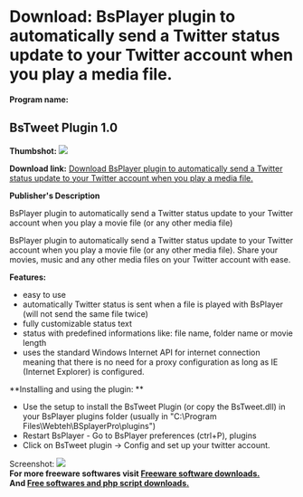# Download: BsPlayer plugin to automatically send a Twitter status update to your Twitter account when you play a media file.

**Program name:**

## BsTweet Plugin 1.0

  
**Thumbshot:** ![](http://www.freewarefiles.com/screenshot/bstweetplugin_md.jpg)   
  
**Download link:** [Download BsPlayer plugin to automatically send a Twitter status update to your Twitter account when you play a media file.](http://freesoftwares.boysofts.com/BsTweet-Plugin_program_55252.html)  
  


**Publisher's Description**  
  


BsPlayer plugin to automatically send a Twitter status update to your Twitter account when you play a movie file (or any other media file) 

BsPlayer plugin to automatically send a Twitter status update to your Twitter account when you play a movie file (or any other media file). Share your movies, music and any other media files on your Twitter account with ease. 

**Features:**

  * easy to use 
  * automatically Twitter status is sent when a file is played with BsPlayer (will not send the same file twice) 
  * fully customizable status text 
  * status with predefined informations like: file name, folder name or movie length 
  * uses the standard Windows Internet API for internet connection meaning that there is no need for a proxy configuration as long as IE (Internet Explorer) is configured. 

**Installing and using the plugin: **

  * Use the setup to install the BsTweet Plugin (or copy the BsTweet.dll) in your BsPlayer plugins folder (usually in "C:\Program Files\Webteh\BSplayerPro\plugins") 
  * Restart BsPlayer - Go to BsPlayer preferences (ctrl+P), plugins 
  * Click on BsTweet plugin -> Config and set up your twitter account. 

  
  
Screenshot: ![](http://www.freewarefiles.com/screenshot/bstweetplugin.jpg)   
**For more freeware softwares visit [Freeware software downloads.](http://freesoftwares.boysofts.com/)**   
**And [Free softwares and php script downloads.](http://www.boysofts.com/)**
